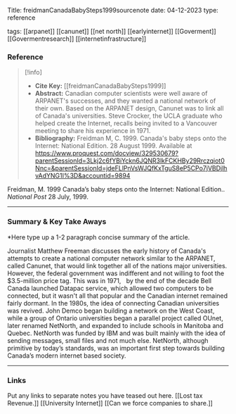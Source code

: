 
Title:  freidmanCanadaBabySteps1999sourcenote
date: 04-12-2023
type: reference

tags: [[arpanet]] [[canunet]] [[net north]] [[earlyinternet]] [[Goverment]] [[Govermentresearch]] [[internetinfrastructure]] 

### Reference 

> [!info]
> - **Cite Key:** [[freidmanCanadaBabySteps1999]]
> - **Abstract:** Canadian computer scientists were well aware of ARPANET's successes, and they wanted a national network of their own. Based on the ARPANET design, Canunet was to link all of Canada's universities. Steve Crocker, the UCLA graduate who helped create the Internet, recalls being invited to a Vancouver meeting to share his experience in 1971.
> - **Bibliography:** Freidman M, C. 1999. Canada's baby steps onto the Internet: National Edition. 28 August 1999. Available at https://www.proquest.com/docview/329530679?parentSessionId=3Lkj2c6fYBiYckn6JQNR3lkFCKHBy29Rrczqiot0Nnc=&parentSessionId=jdeFLlPnVsWJQfKxTguS8eP5CPo7jVBDjlhvAdYNG1I%3D&accountid=9894 

Freidman, M. 1999 Canada’s baby steps onto the Internet: National Edition.. _National Post_ 28 July, 1999. 


---

### Summary & Key Take Aways

*Here type up a 1-2 paragraph concise summary of the article. 

Journalist Matthew Freeman discusses the early history of Canada's attempts to create a national computer network similar to the ARPANET, called Canunet, that would link together all of the nations major universities. However, the federal government was indifferent and not willing to foot the $3.5-million price tag. This was in 1971,   by the end of the decade Bell Canada launched Datapac service, which allowed two computers to be connected, but it wasn't all that popular and the Canadian internet remained fairly dormant. In the 1980s, the idea of connecting Canadian universities was revived. John Demco began building a network on the West Coast, while a group of Ontario universities began a parallel project called OUnet, later renamed NetNorth, and expanded to include schools in Manitoba and Quebec. NetNorth was funded by IBM and was built mainly with the idea of sending messages, small files and not much else. NetNorth, although primitive by today’s standards, was an important first step towards building Canada’s modern internet based society.


--- 

### Links
Put any links to separate notes you have teased out here.
[[Lost tax Revenue.]]
[[University Internet]]
[[Can we force companies to share.]]